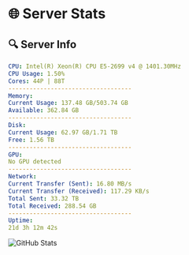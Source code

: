 # 🌐 Server Stats
## 🔍 Server Info
```yaml
CPU: Intel(R) Xeon(R) CPU E5-2699 v4 @ 1401.30MHz
CPU Usage: 1.50%
Cores: 44P | 88T
-----------------------------------
Memory:
Current Usage: 137.48 GB/503.74 GB
Available: 362.84 GB
-----------------------------------
Disk:
Current Usage: 62.97 GB/1.71 TB
Free: 1.56 TB
-----------------------------------
GPU:
No GPU detected
-----------------------------------
Network:
Current Transfer (Sent): 16.80 MB/s
Current Transfer (Received): 117.29 KB/s
Total Sent: 33.32 TB
Total Received: 288.54 GB
-----------------------------------
Uptime:
21d 3h 12m 42s
```
![GitHub Stats](https://img.shields.io/badge/Updated-2025-03-29_00:35:31-blue)